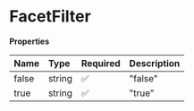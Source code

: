 # FacetFilter

**Properties**

| Name  | Type   | Required | Description |
| :---- | :----- | :------- | :---------- |
| false | string | ✅       | "false"     |
| true  | string | ✅       | "true"      |
